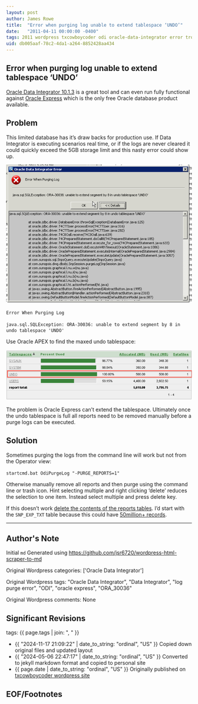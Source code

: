 ```yaml
---
layout: post
author: James Rowe
title:  "Error when purging log unable to extend tablespace ‘UNDO’"
date:   "2011-04-11 00:00:00 -0400"
tags: 2011 wordpress txcowboycoder odi oracle-data-integrator error troubleshooting oracle
uid: db005aaf-78c2-4da1-a264-8852428aa434
---
```


## Error when purging log unable to extend tablespace ‘UNDO’

[Oracle Data Integrator 10.1.3](http://www.oracle.com/technetwork/middleware/data-integrator/downloads/index.html) is a great tool and can even run fully functional against [Oracle Express](http://www.oracle.com/technetwork/database/express-edition/overview/index.html) which is the only free Oracle database product available.


## Problem

This limited database has it’s draw backs for production use. If Data Integrator is executing scenarios real time, or if the logs are never cleared it could quickly exceed the 5GB storage limit and this nasty error could show up.

<img src="/assets/posts-images/error-when-purging-log.png" alt="oracle java stack error" class="img-stylish"/>

```
Error When Purging Log

java.sql.SQLException: ORA-30036: unable to extend segment by 8 in undo tablespace 'UNDO'
```

Use Oracle APEX to find the maxed undo tablespace:

<img src="/assets/posts-images/maxed_undo_ts.png" alt="maxed undo tablespace" class="img-stylish"/>


The problem is Oracle Express can’t extend the tablespace. Ultimately once the undo tablespace is full all reports need to be removed manually before a purge logs can be executed.


## Solution

Sometimes purging the logs from the command line will work but not from the Operator view:

`startcmd.bat OdiPurgeLog "-PURGE_REPORTS=1"`

Otherwise manually remove all reports and then purge using the command line or trash icon. Hint selecting multiple and right clicking ‘delete’ reduces the selection to one item. Instead select multiple and press delete key.


If this doesn’t work [delete the contents of the reports tables](http://www.business-intelligence-quotient.com/?tag=oracle-data-integrator-purge-log). I’d start with the  `SNP_EXP_TXT` table because this could have [50million+ records](http://odiexperts.com/tag/purge-logs).

---

## Author's Note

Initial `md` Generated using <https://github.com/jsr6720/wordpress-html-scraper-to-md>

Original Wordpress categories: ['Oracle Data Integrator']

Original Wordpress tags: "Oracle Data Integrator", "Data Integrator", "log purge error", "ODI", "oracle express", "ORA_30036"

Original Wordpress comments: None

## Significant Revisions

tags: {{ page.tags | join: ", " }} <!-- todo move this somewhere -->

- {{ "2024-11-17 21:09:22" | date_to_string: "ordinal", "US" }} Copied down original files and updated layout
- {{ "2024-05-06 22:47:17" | date_to_string: "ordinal", "US" }} Converted to jekyll markdown format and copied to personal site
- {{ page.date | date_to_string: "ordinal", "US" }} Originally published on [txcowboycoder wordpress site](https://txcowboycoder.wordpress.com/2011/04/11/error-when-purging-log-unable-to-extend-tablespace-undo/)

## EOF/Footnotes

